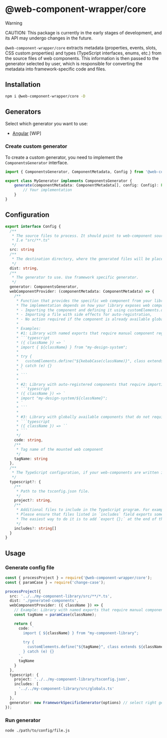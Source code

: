 # @web-component-wrapper/core

> [!WARNING]
> CAUTION: This package is currently in the early stages of development, and its API may undergo changes in the future.

`@web-component-wrapper/core` extracts metadata (properties, events, slots, CSS custom properties) and types (TypeScript interfaces, enums, etc.)
from the source files of web components.
This information is then passed to the generator selected by user, which is responsible for converting the metadata into framework-specific code and files.

## Installation
```bash
npm i @web-component-wrapper/core -D
```

## Generators
Select which generator you want to use:
- [Angular](https://github.com/SebastianSedzik/web-component-wrapper/blob/master/packages/angular/README.md) [WIP]

### Create custom generator
To create a custom generator, you need to implement the `ComponentsGenerator` interface.
```ts
import { ComponentsGenerator, ComponentMetadata, Config } from '@web-component-wrapper/core';

export class MyGenerator implements ComponentsGenerator {
    generate(componentMetadata: ComponentMetadata[], config: Config): Promise<void> | void {
        // Your implementation
    }
}
```

## Configuration
```ts
export interface Config {
  /**
   * The source files to process. It should point to web-component source files.
   * I.e "src/**.ts"
   */
  src: string
  /**
   * The destination directory, where the generated files will be placed.
   */
  dist: string,
  /**
   * The generator to use. Use framework specific generator.
   */
  generator: ComponentsGenerator,
  webComponentProvider: (componentMetadata: ComponentMetadata) => {
    /**
     * Function that provides the specific web component from your library and integrates it into the window context.
     * The implementation depends on how your library exposes web components. It may involve:
     * - Importing the component and defining it using customElements.define,
     * - Importing a file with side effects for auto-registration,
     * - No action required if the component is already available globally.
     *
     * Examples:
     * #1: Library with named exports that require manual component registration
     * ```typescript
     * ({ className }) => `
     * import { ${className} } from "my-design-system";
     *
     * try {
     *   customElements.define("${kebabCase(className)}", class extends ${className} {});
     * } catch (e) {}
     * `
     * ```
     *
     * #2: Library with auto-registered components that require importing a file with side effects
     * ```typescript
     * ({ className }) => `
     * import "my-design-system/${className}";
     * `
     * ```
     *
     * #3: Library with globally available components that do not require additional code
     * ```typescript
     * ({ className }) => ``
     * ```
     */
    code: string,
    /**
     * Tag name of the mounted web component
     */
    tagName: string
  },
  /**
   * The TypeScript configuration, if your web-components are written in TypeScript.
   */
  typescript?: {
    /**
     * Path to the tsconfig.json file.
     */
    project?: string,
    /**
     * Additional files to include in the TypeScript program. For example globals files.
     * Please ensure that files listed in `includes` field exports something, otherwise the program will end with an error.
     * The easiest way to do it is to add `export {};` at the end of the file.
     */
    includes?: string[]
  }
}
```

## Usage

### Generate config file
```ts
const { processProject } = require('@web-component-wrapper/core');
const { paramCase } = require('change-case');

processProject({
  src: '../../my-component-library/src/**/*.ts',
  dist: './generated-components',
  webComponentProvider: ({ className }) => {
    // Example: Library with named exports that require manual component registration
    const tagName = paramCase(className);

    return {
      code: `
        import { ${className} } from "my-component-library";
        
        try {
          customElements.define("${tagName}", class extends ${className} {});
        } catch (e) {}
      `,
      tagName
    }
  },
  typescript: {
    project: '../../my-component-library/tsconfig.json',
    includes: [
      '../../my-component-library/src/globals.ts'
    ]
  },
  generator: new FrameworkSpecificGenerator(options) // select right generator
});
```

### Run generator
```bash
node ./path/to/config/file.js
```
